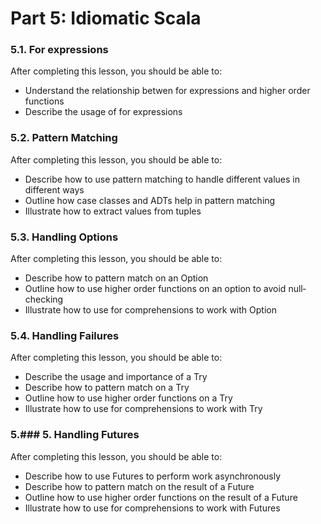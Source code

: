 Part 5: Idiomatic Scala
==========================

### 5.1. For expressions
After completing this lesson, you should be able to:
* Understand the relationship betwen for expressions and higher order functions
* Describe the usage of for expressions

### 5.2. Pattern Matching
After completing this lesson, you should be able to:
* Describe how to use pattern matching to handle different values in different ways
* Outline how case classes and ADTs help in pattern matching
* Illustrate how to extract values from tuples

### 5.3. Handling Options
After completing this lesson, you should be able to:
* Describe how to pattern match on an Option
* Outline how to use higher order functions on an option to avoid null­checking
* Illustrate how to use for comprehensions to work with Option

### 5.4. Handling Failures
After completing this lesson, you should be able to:
* Describe the usage and importance of a Try
* Describe how to pattern match on a Try
* Outline how to use higher order functions on a Try
* Illustrate how to use for comprehensions to work with Try

### 5.### 5. Handling Futures
After completing this lesson, you should be able to:
* Describe how to use Futures to perform work asynchronously
* Describe how to pattern match on the result of a Future
* Outline how to use higher order functions on the result of a Future
* Illustrate how to use for comprehensions to work with
Futures
